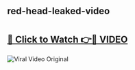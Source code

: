 ## red-head-leaked-video 

# <h2><a href="http://freeplayer.one?title=red-head-leaked-video&ref=21J">🔗 Click to Watch 👉🔴 VIDEO</a></h2>

<a href="http://freeplayer.one?title=red-head-leaked-video&ref=21J" rel="nofollow" data-target="animated-image.originalLink"><img src="https://i.ibb.co.com/xMMVF88/686577567.gif" alt="Viral Video Original" style="max-width: 100%; display: inline-block;" data-target="animated-image.originalImage"></a>

